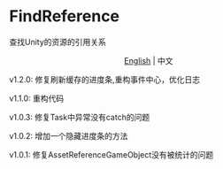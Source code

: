 ﻿# FindReference
查找Unity的资源的引用关系

<p align="center">
    <a href="./README.md">English</a> | 中文
</p>

v1.2.0:
    修复刷新缓存的进度条,重构事件中心，优化日志

v1.1.0:
    重构代码

v1.0.3:
    修复Task中异常没有catch的问题

v1.0.2:
    增加一个隐藏进度条的方法

v1.0.1:
    修复AssetReferenceGameObject没有被统计的问题